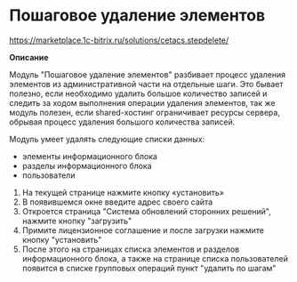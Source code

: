 # Пошаговое удаление элементов 
https://marketplace.1c-bitrix.ru/solutions/cetacs.stepdelete/

**Описание**

Модуль "Пошаговое удаление элементов" разбивает процесс удаления элементов из административной части на отдельные шаги. Это бывает полезно, если необходимо удалить большое количество записей и следить за ходом выполнения операции удаления элементов, так же модуль полезен, если shared-хостинг ограничивает ресурсы сервера, обрывая процесс удаления большого количества записей.

Модуль умеет удалять следующие списки данных:
- элементы информационного блока
- разделы информационного блока
- пользователи

1.	На текущей странице нажмите кнопку «установить»
2.	В появившемся окне введите адрес своего сайта
3.	Откроется страница "Система обновлений сторонних решений", нажмите кнопку "загрузить"
4.	Примите лицензионное соглашение и после загрузки нажмите кнопку "установить"
5.	После этого на страницах списка элементов и разделов информационного блока, а также на странице списка пользователей появится в списке групповых операций пункт "удалить по шагам"